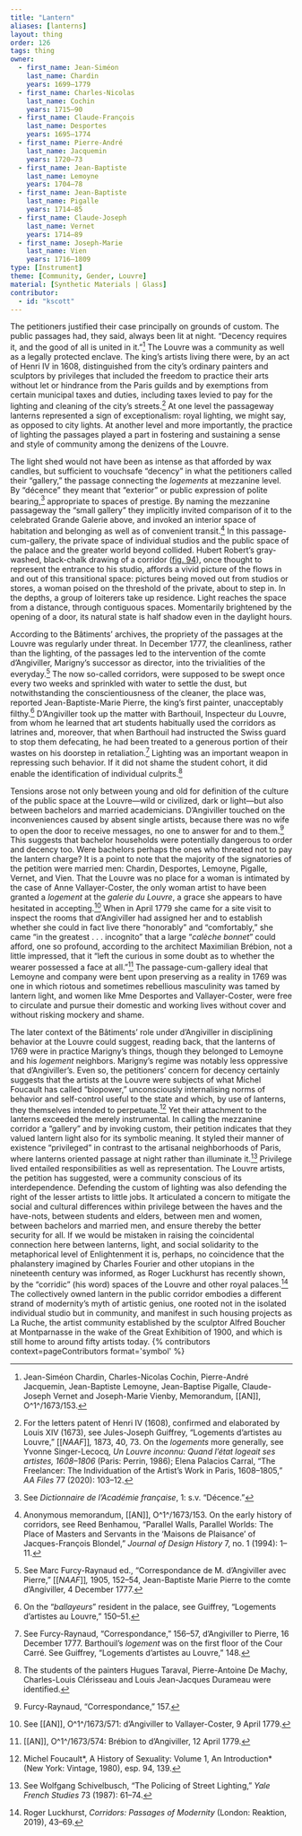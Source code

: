 ```yaml
---
title: "Lantern"
aliases: [lanterns]
layout: thing
order: 126
tags: thing
owner:
  - first_name: Jean-Siméon
    last_name: Chardin
    years: 1699–1779
  - first_name: Charles-Nicolas
    last_name: Cochin
    years: 1715–90
  - first_name: Claude-François
    last_name: Desportes
    years: 1695–1774
  - first_name: Pierre-André
    last_name: Jacquemin
    years: 1720–73
  - first_name: Jean-Baptiste
    last_name: Lemoyne
    years: 1704–78
  - first_name: Jean-Baptiste
    last_name: Pigalle
    years: 1714–85
  - first_name: Claude-Joseph
    last_name: Vernet
    years: 1714–89
  - first_name: Joseph-Marie
    last_name: Vien
    years: 1716–1809
type: [Instrument]
theme: [Community, Gender, Louvre]
material: [Synthetic Materials | Glass]
contributor:
  - id: "kscott"
---
```


The petitioners justified their case principally on grounds of custom. The public passages had, they said, always been lit at night. “Decency requires it, and the good of all is united in it.”[^5] The Louvre was a community as well as a legally protected enclave. The king’s artists living there were, by an act of Henri IV in 1608, distinguished from the city’s ordinary painters and sculptors by privileges that included the freedom to practice their arts without let or hindrance from the Paris guilds and by exemptions from certain municipal taxes and duties, including taxes levied to pay for the lighting and cleaning of the city’s streets.[^6] At one level the passageway lanterns represented a sign of exceptionalism: royal lighting, we might say, as opposed to city lights. At another level and more importantly, the practice of lighting the passages played a part in fostering and sustaining a sense and style of community among the denizens of the Louvre.

The light shed would not have been as intense as that afforded by wax candles, but sufficient to vouchsafe “decency” in what the petitioners called their “gallery,” the passage connecting the *logements* at mezzanine level. By “décence” they meant that “exterior” or public expression of polite bearing,[^15] appropriate to spaces of prestige. By naming the mezzanine passageway the “small gallery” they implicitly invited comparison of it to the celebrated Grande Galerie above, and invoked an interior space of habitation and belonging as well as of convenient transit.[^16] In this passage-cum-gallery, the private space of individual studios and the public space of the palace and the greater world beyond collided. Hubert Robert’s gray-washed, black-chalk drawing of a corridor ([fig. 94](#fig.-94)), once thought to represent the entrance to his studio, affords a vivid picture of the flows in and out of this transitional space: pictures being moved out from studios or stores, a woman poised on the threshold of the private, about to step in. In the depths, a group of loiterers take up residence. Light reaches the space from a distance, through contiguous spaces. Momentarily brightened by the opening of a door, its natural state is half shadow even in the daylight hours.

According to the Bâtiments’ archives, the propriety of the passages at the Louvre was regularly under threat. In December 1777, the cleanliness, rather than the lighting, of the passages led to the intervention of the comte d’Angiviller, Marigny’s successor as director, into the trivialities of the everyday.[^17] The now so-called corridors, were supposed to be swept once every two weeks and sprinkled with water to settle the dust, but notwithstanding the conscientiousness of the cleaner, the place was, reported Jean-Baptiste-Marie Pierre, the king’s first painter, unacceptably filthy.[^18] D’Angiviller took up the matter with Barthouil, Inspecteur du Louvre, from whom he learned that art students habitually used the corridors as latrines and, moreover, that when Barthouil had instructed the Swiss guard to stop them defecating, he had been treated to a generous portion of their wastes on his doorstep in retaliation.[^19] Lighting was an important weapon in repressing such behavior. If it did not shame the student cohort, it did enable the identification of individual culprits.[^20]

Tensions arose not only between young and old for definition of the culture of the public space at the Louvre—wild or civilized, dark or light—but also between bachelors and married academicians. D’Angiviller touched on the inconveniences caused by absent single artists, because there was no wife to open the door to receive messages, no one to answer for and to them.[^21] This suggests that bachelor households were potentially dangerous to order and decency too. Were bachelors perhaps the ones who threated not to pay the lantern charge? It is a point to note that the majority of the signatories of the petition were married men: Chardin, Desportes, Lemoyne, Pigalle, Vernet, and Vien. That the Louvre was no place for a woman is intimated by the case of Anne Vallayer-Coster, the only woman artist to have been granted a *logement* at the *galerie du Louvre*, a grace she appears to have hesitated in accepting.[^22] When in April 1779 she came for a site visit to inspect the rooms that d’Angiviller had assigned her and to establish whether she could in fact live there “honorably” and “comfortably,” she came “in the greatest . . . incognito” that a large “*calèche bonnet*” could afford, one so profound, according to the architect Maximilian Brébion, not a little impressed, that it “left the curious in some doubt as to whether the wearer possessed a face at all.”[^23] The passage-cum-gallery ideal that Lemoyne and company were bent upon preserving as a reality in 1769 was one in which riotous and sometimes rebellious masculinity was tamed by lantern light, and women like Mme Desportes and Vallayer-Coster, were free to circulate and pursue their domestic and working lives without cover and without risking mockery and shame.

The later context of the Bâtiments’ role under d’Angiviller in disciplining behavior at the Louvre could suggest, reading back, that the lanterns of 1769 were in practice Marigny’s things, though they belonged to Lemoyne and his *logement* neighbors. Marigny’s regime was notably less oppressive that d’Angiviller’s. Even so, the petitioners’ concern for decency certainly suggests that the artists at the Louvre were subjects of what Michel Foucault has called “biopower,” unconsciously internalising norms of behavior and self-control useful to the state and which, by use of lanterns, they themselves intended to perpetuate.[^24] Yet their attachment to the lanterns exceeded the merely instrumental. In calling the mezzanine corridor a “gallery” and by invoking custom, their petition indicates that they valued lantern light also for its symbolic meaning. It styled their manner of existence “privileged” in contrast to the artisanal neighborhoods of Paris, where lanterns oriented passage at night rather than illuminate it.[^25] Privilege lived entailed responsibilities as well as representation. The Louvre artists, the petition has suggested, were a community conscious of its interdependence. Defending the custom of lighting was also defending the right of the lesser artists to little jobs. It articulated a concern to mitigate the social and cultural differences within privilege between the haves and the have-nots, between students and elders, between men and women, between bachelors and married men, and ensure thereby the better security for all. If we would be mistaken in raising the coincidental connection here between lanterns, light, and social solidarity to the metaphorical level of Enlightenment it is, perhaps, no coincidence that the phalanstery imagined by Charles Fourier and other utopians in the nineteenth century was informed, as Roger Luckhurst has recently shown, by the “corridic” (his word) spaces of the Louvre and other royal palaces.[^26] The collectively owned lantern in the public corridor embodies a different strand of modernity’s myth of artistic genius, one rooted not in the isolated individual studio but in community, and manifest in such housing projects as La Ruche, the artist community established by the sculptor Alfred Boucher at Montparnasse in the wake of the Great Exhibition of 1900, and which is still home to around fifty artists today. {% contributors context=pageContributors format='symbol' %}

[^1]: *Dictionnaire de l’Académie française* 4th ed. (Paris: Brunet, 1762), 2: s.v. “Lanterne.”

[^2]: The point is more fully made by Stephane Castelluccio in *L’Éclairage, le chauffage, et l’eau au XVII^e^ et XVIII^e^ siècles* (Montreuil: Gourcuff gradenigo, 2016), 34.

[^3]: It is unclear whether Mme Desportes actually lit the lanterns or simply administered their use. The Swiss guard was responsible for the public spaces of the Louvre.

[^4]: Jean-Baptiste Lemoyne to the marquis de Marigny, 4 November 1769. [[AN]], O^1^/1673/152.

[^5]: Jean-Siméon Chardin, Charles-Nicolas Cochin, Pierre-André Jacquemin, Jean-Baptiste Lemoyne, Jean-Baptise Pigalle, Claude-Joseph Vernet and Joseph-Marie Vienby, Memorandum, [[AN]], O^1^/1673/153.

[^6]: For the letters patent of Henri IV (1608), confirmed and elaborated by Louis XIV (1673), see Jules-Joseph Guiffrey, “Logements d’artistes au Louvre,” [[*NAAF*]]*,* 1873, 40, 73. On the *logements* more generally, see Yvonne Singer-Lecocq, *Un Louvre inconnu: Quand l’état logeait ses artistes, 1608–1806* (Paris: Perrin, 1986); Elena Palacios Carral, “The Freelancer: The Individuation of the Artist’s Work in Paris, 1608–1805,” *AA Files* 77 (2020): 103–12.

[^7]: Mme Desportes is identified in Claude-Joseph Vernet’s accounts as the person in charge of the lanterns. See Léon Lagrange, *Joseph Vernet et la peinture du XVIII^e^ siècle* (Paris: Didier, 1864).

[^8]: Claude François had moved in with his father in 1739.

[^9]: See Claude-François Desportes, “Vie de M. Desportes, peintre d’animaux” (1748) in [[*Mémoires inédits*]], 2: 101.

[^10]: On the supply of candles to the royal palaces, see Castelluccio, *L’Éclairage*, 63–76.

[^11]: [[AN]], O^1^/1673/345: Resubmission of a *placet* originally tendered by Claude-François Desportes ([[AN]], O^1^/1673/330) before his death. The resubmission is signed by Chardin, Vernet, Loriot, Bailly, Lagrenée, Restout, Roettiers, Duviver, Lemoyne, Vien, and La Tour among others. See also [[AN]], O^1^/1673/329.

[^12]: Nicolas Desportes had lived at the family *logement* for forty-three years. An independent report on the matter ([[AN]], O^1^/1673/344) by Bâtiments personnel noted that the Desportes “has for a long time been a loved and regarded family” (“est une famille aimée et considérée depuis longtemps dans les galleries.”)

[^13]: On prices of oil, tallow, and wax, see Castelluccio, *L’Éclairage*, 19–20, 32–33. Beeswax candles were roughly three times as expensive as tallow.

[^14]: Castelluccio, *L’Éclairage*, 40.

[^15]: See *Dictionnaire de l’Académie française*, 1: s.v. “Décence.”

[^16]: Anonymous memorandum, [[AN]], O^1^/1673/153. On the early history of corridors, see Reed Benhamou, “Parallel Walls, Parallel Worlds: The Place of Masters and Servants in the ‘Maisons de Plaisance’ of Jacques-François Blondel,” *Journal of Design History* 7, no. 1 (1994): 1–11.

[^17]: See Marc Furcy-Raynaud ed., “Correspondance de M. d’Angiviller avec Pierre,” [[*NAAF*]]*,* 1905, 152–54, Jean-Baptiste Marie Pierre to the comte d’Angiviller, 4 December 1777.

[^18]: On the “*ballayeurs*” resident in the palace, see Guiffrey, “Logements d’artistes au Louvre,” 150–51.

[^19]: See Furcy-Raynaud, “Correspondance,” 156–57, d’Angiviller to Pierre, 16 December 1777. Barthouil’s *logement* was on the first floor of the Cour Carré. See Guiffrey, “Logements d’artistes au Louvre,” 148.

[^20]: The students of the painters Hugues Taraval, Pierre-Antoine De Machy, Charles-Louis Clérisseau and Louis Jean-Jacques Durameau were identified.

[^21]: Furcy-Raynaud, “Correspondance,” 157.

[^22]: See [[AN]], O^1^/1673/571: d’Angiviller to Vallayer-Coster, 9 April 1779.

[^23]: [[AN]], O^1^/1673/574: Brébion to d’Angiviller, 12 April 1779.

[^24]: Michel Foucault*, A History of Sexuality: Volume 1, An Introduction* (New York: Vintage, 1980), esp. 94, 139.

[^25]: See Wolfgang Schivelbusch, “The Policing of Street Lighting,” *Yale French Studies* 73 (1987): 61–74.

[^26]: Roger Luckhurst, *Corridors: Passages of Modernity* (London: Reaktion, 2019), 43–69.
